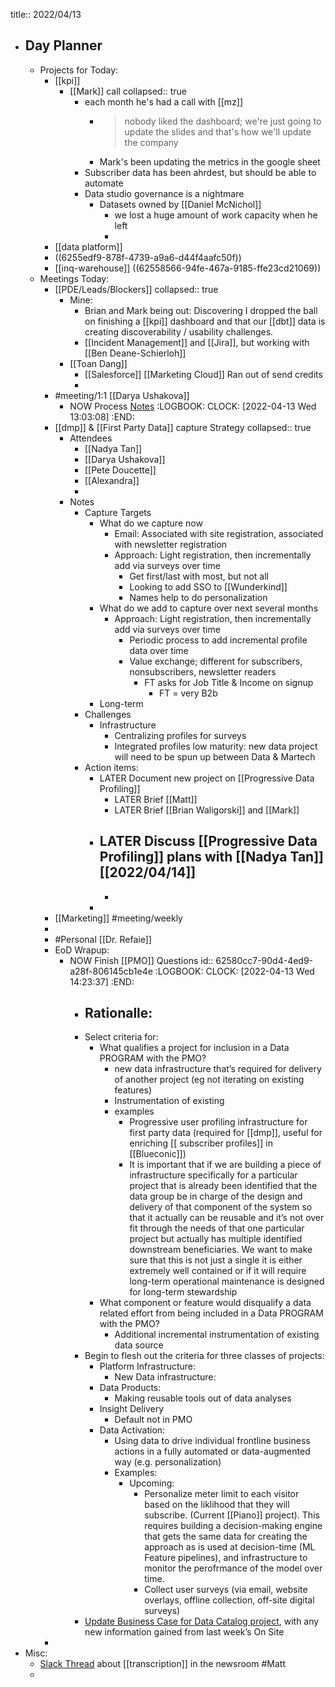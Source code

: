 title:: 2022/04/13

- ## Day Planner
	- Projects for Today:
		- [[kpi]]
			- [[Mark]] call
			  collapsed:: true
				- each month he's had a call with [[mz]]
					- > nobody liked the dashboard; we're just going to update the slides and that's how we'll update the company
					- Mark's been updating the metrics in the google sheet
				- Subscriber data has been ahrdest, but should be able to automate
				- Data studio governance is a nightmare
					- Datasets owned by [[Daniel McNichol]]
						- we lost a huge amount of work capacity when he left
						-
		- [[data platform]]
		- ((6255edf9-878f-4739-a9a6-d44f4aafc50f))
		- [[inq-warehouse]] ((62558566-94fe-467a-9185-ffe23cd21069))
	- Meetings Today:
		- [[PDE/Leads/Blockers]]
		  collapsed:: true
			- Mine:
				- Brian and Mark being out: Discovering I dropped the ball on finishing a [[kpi]] dashboard and that our [[dbt]] data is creating discoverability / usability challenges.
				- [[Incident Management]] and [[Jira]], but working with [[Ben Deane-Schierloh]]
			- [[Toan Dang]]
				- [[Salesforce]] [[Marketing Cloud]] Ran out of send credits
				-
		- #meeting/1:1 [[Darya Ushakova]]
			- NOW Process [Notes](https://docs.google.com/document/d/19gRd6IG_OiALzixIdnwlpxiMfPHIX5x7iFnnJh39UqU/edit#)
			  :LOGBOOK:
			  CLOCK: [2022-04-13 Wed 13:03:08]
			  :END:
		- [[dmp]] & [[First Party Data]] capture Strategy
		  collapsed:: true
			- Attendees
				- [[Nadya Tan]]
				- [[Darya Ushakova]]
				- [[Pete Doucette]]
				- [[Alexandra]]
				-
			- Notes
				- Capture Targets
					- What do we capture now
						- Email: Associated with site registration, associated with newsletter registration
						- Approach: Light registration, then incrementally add via surveys over time
							- Get first/last with most, but not all
							- Looking to add SSO to [[Wunderkind]]
							- Names help to do personalization
					- What do we add to capture over next several months
						- Approach: Light registration, then incrementally add via surveys over time
							- Periodic process to add incremental profile data over time
							- Value exchange; different for subscribers, nonsubscribers, newsletter readers
								- FT asks for Job Title & Income on signup
									- FT = very B2b
					- Long-term
				- Challenges
					- Infrastructure
						- Centralizing profiles for surveys
						- Integrated profiles low maturity: new data project will need to be spun up between Data & Martech
				- Action items:
					- LATER Document new project on [[Progressive Data Profiling]]
						- LATER Brief [[Matt]]
						- LATER Brief [[Brian Waligorski]] and [[Mark]]
					- LATER Discuss [[Progressive Data Profiling]] plans with [[Nadya Tan]] [[2022/04/14]]
						-
						-
					-
		- [[Marketing]] #meeting/weekly
		-
		- #Personal [[Dr. Refaie]]
		- EoD Wrapup:
			- NOW Finish [[PMO]] Questions
			  id:: 62580cc7-90d4-4ed9-a28f-806145cb1e4e
			  :LOGBOOK:
			  CLOCK: [2022-04-13 Wed 14:23:37]
			  :END:
				- Rationalle:
					-
				- Select criteria for:
					- What qualifies a project for inclusion in a Data PROGRAM with the PMO?
						- new data infrastructure that’s required for delivery of another project (eg not iterating on existing features)
						- Instrumentation of existing
						- examples
							- Progressive user profiling infrastructure for first party data (required for [[dmp]], useful for enriching  [[ subscriber profiles]] in [[Blueconic]])
							- It is important that if we are building a piece of infrastructure specifically for a particular project that is already been identified that the data group be in charge of the design and delivery of that component of the system so that it actually can be reusable and it’s not over fit through the needs of that one particular project but actually has multiple identified downstream beneficiaries. We want to make sure that this is not just a single it is either extremely well contained or if it will require long-term operational maintenance is designed for long-term stewardship
					- What component or feature would disqualify a data related effort from being included in a Data PROGRAM with the PMO?
						- Additional incremental instrumentation of existing data source
				- Begin to flesh out the criteria for three classes of projects:
					- Platform Infrastructure:
						- New Data infrastructure:
					- Data Products:
						- Making reusable tools out of data analyses
					- Insight Delivery
						- Default not in PMO
					- Data Activation:
						- Using data to drive individual frontline business actions in a fully automated or data-augmented way (e.g. personalization)
						- Examples:
							- Upcoming:
								- Personalize meter limit to each visitor based on the liklihood that they will subscribe. (Current [[Piano]] project). This requires building a decision-making engine that gets the same data for creating the approach as is used at decision-time (ML Feature pipelines), and infrastructure to monitor the perofrmance of the model over time.
								- Collect user surveys (via email, website overlays, offline collection, off-site digital surveys)
				- [Update Business Case for Data Catalog project](https://docs.google.com/document/d/1izzERY0LfOveXSC32V0hbt_pu0qAKOC2Ff62NhgexFg/edit#), with any new information gained from last week’s On Site
		-
- Misc:
	- [Slack Thread](https://philly.slack.com/archives/C02D86MB6/p1649868889822299) about [[transcription]] in the newsroom #Matt
	-